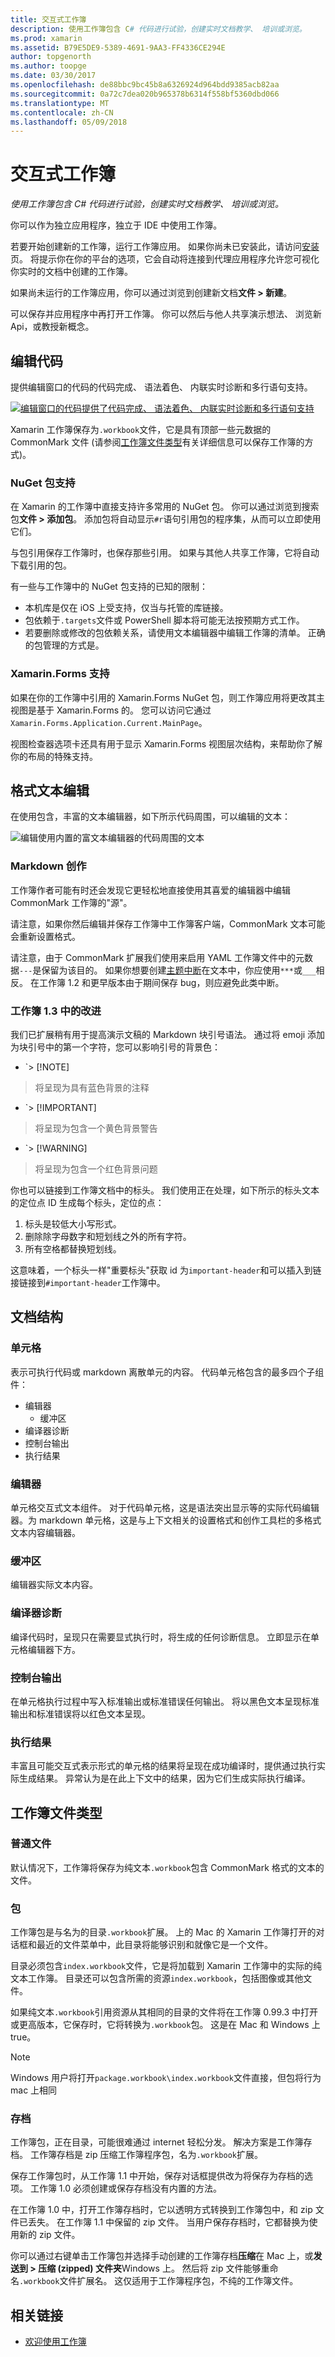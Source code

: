 ```yaml
---
title: 交互式工作簿
description: 使用工作簿包含 C# 代码进行试验，创建实时文档教学、 培训或浏览。
ms.prod: xamarin
ms.assetid: B79E5DE9-5389-4691-9AA3-FF4336CE294E
author: topgenorth
ms.author: toopge
ms.date: 03/30/2017
ms.openlocfilehash: de88bbc9bc45b8a6326924d964bdd9385acb82aa
ms.sourcegitcommit: 0a72c7dea020b965378b6314f558bf5360dbd066
ms.translationtype: MT
ms.contentlocale: zh-CN
ms.lasthandoff: 05/09/2018
---
```

# <a name="interactive-workbooks"></a>交互式工作簿

_使用工作簿包含 C# 代码进行试验，创建实时文档教学、 培训或浏览。_

你可以作为独立应用程序，独立于 IDE 中使用工作簿。

若要开始创建新的工作簿，运行工作簿应用。 如果你尚未已安装此，请访问[安装](~/tools/workbooks/install.md#install)页。 将提示你在你的平台的选项，它会自动将连接到代理应用程序允许您可视化你实时的文档中创建的工作簿。

如果尚未运行的工作簿应用，你可以通过浏览到创建新文档**文件 > 新建**。

可以保存并应用程序中再打开工作簿。 你可以然后与他人共享演示想法、 浏览新 Api，或教授新概念。

## <a name="code-editing"></a>编辑代码

提供编辑窗口的代码的代码完成、 语法着色、 内联实时诊断和多行语句支持。

[ ![](workbook-images/inspector-0.6.0-repl-small.png "编辑窗口的代码提供了代码完成、 语法着色、 内联实时诊断和多行语句支持")](workbook-images/inspector-0.6.0-repl.png#lightbox)

Xamarin 工作簿保存为`.workbook`文件，它是具有顶部一些元数据的 CommonMark 文件 (请参阅[工作簿文件类型](#workbooks-files-types)有关详细信息可以保存工作簿的方式)。

### <a name="nuget-package-support"></a>NuGet 包支持

在 Xamarin 的工作簿中直接支持许多常用的 NuGet 包。 你可以通过浏览到搜索包**文件 > 添加包**。 添加包将自动显示`#r`语句引用包的程序集，从而可以立即使用它们。

与包引用保存工作簿时，也保存那些引用。 如果与其他人共享工作簿，它将自动下载引用的包。

有一些与工作簿中的 NuGet 包支持的已知的限制：

  * 本机库是仅在 iOS 上受支持，仅当与托管的库链接。
  * 包依赖于`.targets`文件或 PowerShell 脚本将可能无法按预期方式工作。
  * 若要删除或修改的包依赖关系，请使用文本编辑器中编辑工作簿的清单。 正确的包管理的方式是。

### <a name="xamarinforms-support"></a>Xamarin.Forms 支持

如果在你的工作簿中引用的 Xamarin.Forms NuGet 包，则工作簿应用将更改其主视图是基于 Xamarin.Forms 的。 您可以访问它通过`Xamarin.Forms.Application.Current.MainPage`。

视图检查器选项卡还具有用于显示 Xamarin.Forms 视图层次结构，来帮助你了解你的布局的特殊支持。

## <a name="rich-text-editing"></a>格式文本编辑

在使用包含，丰富的文本编辑器，如下所示代码周围，可以编辑的文本：

![](workbook-images/inspector-0.6.2-editing.gif "编辑使用内置的富文本编辑器的代码周围的文本")

### <a name="markdown-authoring"></a>Markdown 创作

工作簿作者可能有时还会发现它更轻松地直接使用其喜爱的编辑器中编辑 CommonMark 工作簿的"源"。

请注意，如果你然后编辑并保存工作簿中工作簿客户端，CommonMark 文本可能会重新设置格式。

请注意，由于 CommonMark 扩展我们使用来启用 YAML 工作簿文件中的元数据`---`是保留为该目的。 如果你想要创建[主题中断](http://spec.commonmark.org/0.27/#thematic-break)在文本中，你应使用`***`或`___`相反。 在工作簿 1.2 和更早版本由于期间保存 bug，则应避免此类中断。

### <a name="improvements-in-workbooks-13"></a>工作簿 1.3 中的改进

我们已扩展稍有用于提高演示文稿的 Markdown 块引号语法。 通过将 emoji 添加为块引号中的第一个字符，您可以影响引号的背景色：

- `> [!NOTE]
>将呈现为具有蓝色背景的注释
- `> [!IMPORTANT]
>将呈现为包含一个黄色背景警告
- `> [!WARNING]
>将呈现为包含一个红色背景问题

你也可以链接到工作簿文档中的标头。 我们使用正在处理，如下所示的标头文本的定位点 ID 生成每个标头，定位的点：

1. 标头是较低大小写形式。
1. 删除除字母数字和短划线之外的所有字符。
1. 所有空格都替换短划线。

这意味着，一个标头一样"重要标头"获取 id 为`important-header`和可以插入到链接链接到`#important-header`工作簿中。

## <a name="document-structure"></a>文档结构

### <a name="cell"></a>单元格

表示可执行代码或 markdown 离散单元的内容。 代码单元格包含的最多四个子组件：

- 编辑器
  - 缓冲区
- 编译器诊断
- 控制台输出
- 执行结果

### <a name="editor"></a>编辑器

单元格交互式文本组件。 对于代码单元格，这是语法突出显示等的实际代码编辑器。为 markdown 单元格，这是与上下文相关的设置格式和创作工具栏的多格式文本内容编辑器。

### <a name="buffer"></a>缓冲区
编辑器实际文本内容。

### <a name="compiler-diagnostics"></a>编译器诊断

编译代码时，呈现只在需要显式执行时，将生成的任何诊断信息。 立即显示在单元格编辑器下方。

### <a name="console-output"></a>控制台输出

在单元格执行过程中写入标准输出或标准错误任何输出。 将以黑色文本呈现标准输出和标准错误将以红色文本呈现。

### <a name="execution-results"></a>执行结果

丰富且可能交互式表示形式的单元格的结果将呈现在成功编译时，提供通过执行实际生成结果。 异常认为是在此上下文中的结果，因为它们生成实际执行编译。

## <a name="workbooks-files-types"></a>工作簿文件类型

### <a name="plain-files"></a>普通文件

默认情况下，工作簿将保存为纯文本`.workbook`包含 CommonMark 格式的文本的文件。

### <a name="packages"></a>包

工作簿包是与名为的目录`.workbook`扩展。
上的 Mac 的 Xamarin 工作簿打开的对话框和最近的文件菜单中，此目录将能够识别和就像它是一个文件。

目录必须包含`index.workbook`文件，它是将加载到 Xamarin 工作簿中的实际的纯文本工作簿。 目录还可以包含所需的资源`index.workbook`，包括图像或其他文件。

如果纯文本`.workbook`引用资源从其相同的目录的文件将在工作簿 0.99.3 中打开或更高版本，它保存时，它将转换为`.workbook`包。 这是在 Mac 和 Windows 上 true。

> [!NOTE]
> Windows 用户将打开`package.workbook\index.workbook`文件直接，但包将行为 mac 上相同

### <a name="archives"></a>存档

工作簿包，正在目录，可能很难通过 internet 轻松分发。 解决方案是工作簿存档。 工作簿存档是 zip 压缩工作簿程序包，名为`.workbook`扩展。

保存工作簿包时，从工作簿 1.1 中开始，保存对话框提供改为将保存为存档的选项。 工作簿 1.0 必须创建或保存存档没有内置的方法。

在工作簿 1.0 中，打开工作簿存档时，它以透明方式转换到工作簿包中，和 zip 文件已丢失。 在工作簿 1.1 中保留的 zip 文件。 当用户保存存档时，它都替换为使用新的 zip 文件。

你可以通过右键单击工作簿包并选择手动创建的工作簿存档**压缩**在 Mac 上，或**发送到 > 压缩 (zipped) 文件夹**Windows 上。 然后将 zip 文件能够重命名`.workbook`文件扩展名。 这仅适用于工作簿程序包，不纯的工作簿文件。

## <a name="related-links"></a>相关链接

- [欢迎使用工作簿](https://developer.xamarin.com/workbooks/workbooks/getting-started/welcome.workbook)

